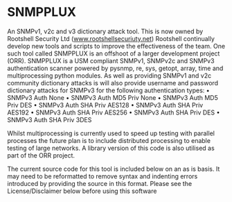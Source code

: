 # SNMPPLUX
An SNMPv1, v2c and v3 dictionary attack tool. This is now owned by Rootshell Security Ltd (www.rootshellsecuriuty.net)
Rootshell continually develop new tools and scripts to improve the effectiveness of the team. One such tool called SNMPPLUX is an offshoot of a larger development project (ORR).
SNMPPLUX is a USM compliant SNMPv1, SNMPv2c and SNMPv3 authentication scanner powered by pysnmp, re, sys, getopt, array, time and multiprocessing python modules.
As well as providing SNMPv1 and v2c community dictionary attacks is will also provide username and password dictionary attacks for SNMPv3 for the following authentication types:
• SNMPv3 Auth None
• SNMPv3 Auth MD5 Priv None
• SNMPv3 Auth MD5 Priv DES
• SNMPv3 Auth SHA Priv AES128
• SNMPv3 Auth SHA Priv AES192
• SNMPv3 Auth SHA Priv AES256
• SNMPv3 Auth SHA Priv DES
• SNMPv3 Auth SHA Priv 3DES

Whilst multiprocessing is currently used to speed up testing with parallel processes the future plan is to include distributed processing to enable testing of large networks. A library version of this code is also utilised as part of the ORR project.

The current source code for this tool is included below on an as is basis. It may need to be reformatted to remove syntax and indenting errors introduced by providing the source in this format. Please see the License/Disclaimer below before using this software
